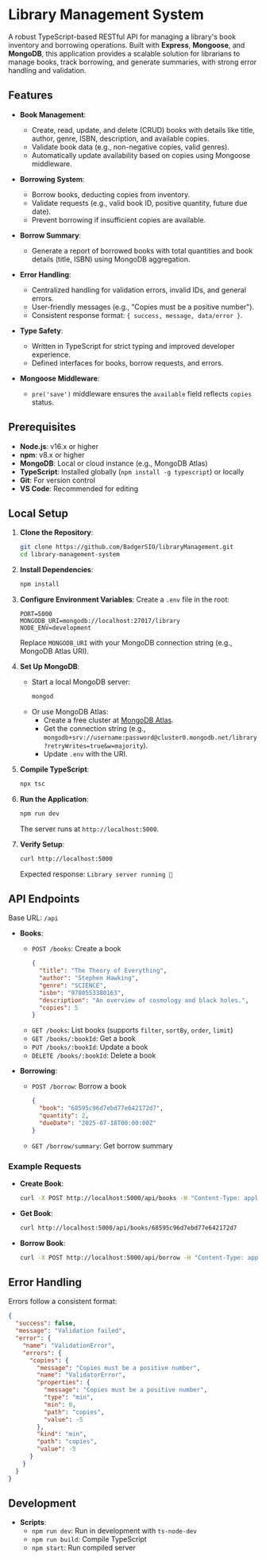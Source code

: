 # Library Management System

A robust TypeScript-based RESTful API for managing a library's book inventory and borrowing operations. Built with **Express**, **Mongoose**, and **MongoDB**, this application provides a scalable solution for librarians to manage books, track borrowing, and generate summaries, with strong error handling and validation.

## Features

- **Book Management**:

  - Create, read, update, and delete (CRUD) books with details like title, author, genre, ISBN, description, and available copies.
  - Validate book data (e.g., non-negative copies, valid genres).
  - Automatically update availability based on copies using Mongoose middleware.

- **Borrowing System**:

  - Borrow books, deducting copies from inventory.
  - Validate requests (e.g., valid book ID, positive quantity, future due date).
  - Prevent borrowing if insufficient copies are available.

- **Borrow Summary**:

  - Generate a report of borrowed books with total quantities and book details (title, ISBN) using MongoDB aggregation.

- **Error Handling**:

  - Centralized handling for validation errors, invalid IDs, and general errors.
  - User-friendly messages (e.g., "Copies must be a positive number").
  - Consistent response format: `{ success, message, data/error }`.

- **Type Safety**:

  - Written in TypeScript for strict typing and improved developer experience.
  - Defined interfaces for books, borrow requests, and errors.

- **Mongoose Middleware**:
  - `pre('save')` middleware ensures the `available` field reflects `copies` status.

## Prerequisites

- **Node.js**: v16.x or higher
- **npm**: v8.x or higher
- **MongoDB**: Local or cloud instance (e.g., MongoDB Atlas)
- **TypeScript**: Installed globally (`npm install -g typescript`) or locally
- **Git**: For version control
- **VS Code**: Recommended for editing

## Local Setup

1. **Clone the Repository**:

   ```bash
   git clone https://github.com/BadgerSIO/libraryManagement.git
   cd library-management-system
   ```

2. **Install Dependencies**:

   ```bash
   npm install
   ```

3. **Configure Environment Variables**:
   Create a `.env` file in the root:

   ```env
   PORT=5000
   MONGODB_URI=mongodb://localhost:27017/library
   NODE_ENV=development
   ```

   Replace `MONGODB_URI` with your MongoDB connection string (e.g., MongoDB Atlas URI).

4. **Set Up MongoDB**:

   - Start a local MongoDB server:
     ```bash
     mongod
     ```
   - Or use MongoDB Atlas:
     - Create a free cluster at [MongoDB Atlas](https://www.mongodb.com/atlas).
     - Get the connection string (e.g., `mongodb+srv://username:password@cluster0.mongodb.net/library?retryWrites=true&w=majority`).
     - Update `.env` with the URI.

5. **Compile TypeScript**:

   ```bash
   npx tsc
   ```

6. **Run the Application**:

   ```bash
   npm run dev
   ```

   The server runs at `http://localhost:5000`.

7. **Verify Setup**:
   ```bash
   curl http://localhost:5000
   ```
   Expected response: `Library server running 🥳`

## API Endpoints

Base URL: `/api`

- **Books**:

  - `POST /books`: Create a book
    ```json
    {
      "title": "The Theory of Everything",
      "author": "Stephen Hawking",
      "genre": "SCIENCE",
      "isbn": "9780553380163",
      "description": "An overview of cosmology and black holes.",
      "copies": 5
    }
    ```
  - `GET /books`: List books (supports `filter`, `sortBy`, `order`, `limit`)
  - `GET /books/:bookId`: Get a book
  - `PUT /books/:bookId`: Update a book
  - `DELETE /books/:bookId`: Delete a book

- **Borrowing**:
  - `POST /borrow`: Borrow a book
    ```json
    {
      "book": "68595c96d7ebd77e642172d7",
      "quantity": 2,
      "dueDate": "2025-07-18T00:00:00Z"
    }
    ```
  - `GET /borrow/summary`: Get borrow summary

### Example Requests

- **Create Book**:

  ```bash
  curl -X POST http://localhost:5000/api/books -H "Content-Type: application/json" -d '{"title":"Test Book","author":"Test Author","genre":"FICTION","isbn":"1234567890123","copies":5}'
  ```

- **Get Book**:

  ```bash
  curl http://localhost:5000/api/books/68595c96d7ebd77e642172d7
  ```

- **Borrow Book**:
  ```bash
  curl -X POST http://localhost:5000/api/borrow -H "Content-Type: application/json" -d '{"book":"68595c96d7ebd77e642172d7","quantity":2,"dueDate":"2025-07-18T00:00:00Z"}'
  ```

## Error Handling

Errors follow a consistent format:

```json
{
  "success": false,
  "message": "Validation failed",
  "error": {
    "name": "ValidationError",
    "errors": {
      "copies": {
        "message": "Copies must be a positive number",
        "name": "ValidatorError",
        "properties": {
          "message": "Copies must be a positive number",
          "type": "min",
          "min": 0,
          "path": "copies",
          "value": -5
        },
        "kind": "min",
        "path": "copies",
        "value": -5
      }
    }
  }
}
```

## Development

- **Scripts**:
  - `npm run dev`: Run in development with `ts-node-dev`
  - `npm run build`: Compile TypeScript
  - `npm start`: Run compiled server
